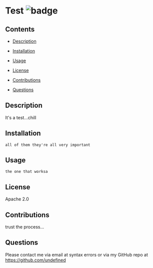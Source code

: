 # Test ![badge](https://img.shields.io/badge/Apache%202.0-license-green)
## Contents
- [Description](#description)
- [Installation](#installation)
- [Usage](#usage)
- [License](#license)
- [Contributions](#contributions)

- [Questions](#questions)
## Description
It's a test...chill
## Installation
```
all of them they're all very important
```
## Usage
```
the one that worksa
```
## License
Apache 2.0
## Contributions
trust the process...

## Questions
Please contact me via email at syntax errors or via my GitHub repo at https://github.com/undefined